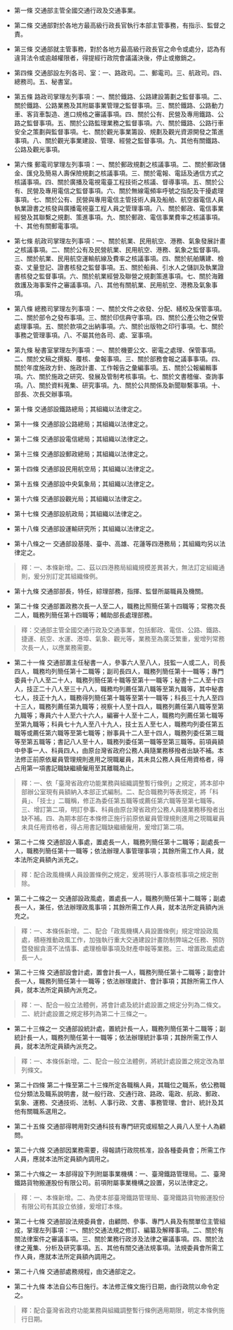* 第一條 交通部主管全國交通行政及交通事業。

* 第二條 交通部對於各地方最高級行政長官執行本部主管事務，有指示、監督之責。

* 第三條 交通部就主管事務，對於各地方最高級行政長官之命令或處分，認為有違背法令或逾越權限者，得提經行政院會議議決後，停止或撤銷之。

* 第四條 交通部設左列各司、室：一、路政司。二、郵電司。三、航政司。四、總務司。五、秘書室。

* 第五條 路政司掌理左列事項：一、關於鐵路、公路建設籌劃之監督事項。二、關於鐵路、公路業務及其附屬事業管理之監督事項。三、關於鐵路、公路動力車、客貨車製造、進口規格之審議事項。四、關於公有、民營及專用鐵路、公路之監督事項。五、關於公路監理業務之監督事項。六、關於鐵路、公路行車安全之策劃與監督事項。七、關於觀光事業籌設、規劃及觀光資源開發之策進事項。八、關於觀光事業建設、管理、經營之監督事項。九、其他有關鐵路、公路及觀光事項。

* 第六條 郵電司掌理左列事項：一、關於郵政規劃之核議事項。二、關於郵政儲金、匯兌及簡易人壽保險規劃之核議事項。三、關於電報、電話及通信方式之核議事項。四、關於廣播及電視電臺工程技術之核議、督導事項。五、關於公有、民營及專用電信之監督事項。六、關於無線電頻率呼號之指配及干擾處理事項。七、關於公有、民營與專用電信主管技術人員及船舶、航空器電信人員執業證書之核發與廣播電視臺工程人員之管理事項。八、關於郵政、電信事業經營及其聯繫之規劃、策進事項。九、關於郵政、電信事業費率之核議事項。十、其他有關郵電事項。

* 第七條 航政司掌理左列事項：一、關於航業、民用航空、港務、氣象發展計畫之核議事項。二、關於公有及民營航業、民用航空、港務、氣象之監督事項。三、關於航業、民用航空運輸航線及費率之核議事項。四、關於航舶購建、檢查、丈量登記、證書核發之監督事項。五、關於船員、引水人之儲訓及執業證書核發之監督事項。六、關於航業經營及聯營之規劃策進事項。七、關於海難救護及海事案件之審議事項。八、其他有關航業、民用航空、港務及氣象事項。

* 第八條 總務司掌理左列事項：一、關於文件之收發、分配、繕校及保管事項。二、關於部令之發布事項。三、關於印信典守事項。四、關於公產公物之保管處理事項。五、關於款項之出納事項。六、關於出版物之印行事項。七、關於事務之管理事項。八、不屬其他各司、處、室事項。

* 第九條 秘書室掌理左列事項：一、關於機要公文、密電之處理、保管事項。二、關於文稿之撰擬、覆核、彙報事項。三、關於部務會報之議事事項。四、關於年度施政方針、施政計畫、工作報告之彙編事項。五、關於公報編輯事項。六、關於施政之研究、發展及管制考核事項。七、關於文書稽催、查詢事項。八、關於資料蒐集、研究事項。九、關於公共關係及新聞聯繫事項。十、部長、次長交辦事項。

* 第十條 交通部設鐵路總局；其組織以法律定之。

* 第十一條 交通部設公路總局；其組織以法律定之。

* 第十二條 交通部設電信總局；其組織以法律定之。

* 第十三條 交通部設郵政總局；其組織以法律定之。

* 第十四條 交通部設民用航空局；其組織以法律定之。

* 第十五條 交通部設中央氣象局；其組織以法律定之。

* 第十六條 交通部設觀光局；其組織以法律定之。

* 第十七條 交通部設航政局；其組織以法律定之。

* 第十八條 交通部設運輸研究所；其組織以法律定之。

* 第十八條之一 交通部設基隆、臺中、高雄、花蓮等四港務局；其組織均另以法律定之。

> 釋：一、本條新增。二、茲以四港務局組織規模差異甚大，無法訂定組織通則，爰分別訂定其組織條例。

* 第十九條 交通部部長，特任，綜理部務，指揮、監督所屬職員及機關。

* 第二十條 交通部置政務次長一人至二人，職務比照簡任第十四職等；常務次長二人，職務列簡任第十四職等；輔助部長處理部務。

> 釋：交通部主管全國交通行政及交通事業，包括郵政、電信、公路、鐵路、捷運、航空、水運、港埠、氣象、觀光等，業務至為廣泛繁重，爰增列常務次長一人，以應業務需要。

* 第二十一條 交通部置主任秘書一人，參事六人至八人，技監一人或二人，司長四人，職務均列簡任第十二職等；副司長四人，職務列簡任第十一職等；專門委員十八人至二十人，職務列簡任第十職等至第十一職等；秘書十二人至十四人，技正二十八人至三十八人，職務均列薦任第八職等至第九職等，其中秘書七人，技正十九人，職務得列簡任第十職等至第十一職等；科長三十九人至四十三人，職務列薦任第九職等；視察十人至十四人，職務列薦任第八職等至第九職等；專員六十人至六十六人，編審十人至十二人，職務均列薦任第七職等至第九職等；科員七十九人至八十九人，技士五人至七人，職務均列委任第五職等或薦任第六職等至第七職等；辦事員十二人至十四人，職務列委任第三職等至第五職等；書記八人至十人，職務列委任第一職等至第三職等。前項員額中參事一人、科員四人，由原台灣省政府公務人員隨業務移撥者出缺不補。本法修正前原依雇員管理規則進用之現職雇員，其未具公務人員任用資格者，得占用第一項書記職缺繼續僱用至其離職為止。

> 釋：一、依「臺灣省政府功能業務與組織調整暫行條例」之規定，將本部中部辦公室現有員額納入本部正式編制。二、配合職務列等表規定，將「科員」、「技士」二職稱，修正為委任第五職等或薦任第六職等至第七職等。三、增訂第二項，明訂參事、科員由原台灣省政府公務人員隨業務移撥者出缺不補。四、為期本部在本條修正施行前原依雇員管理規則進用之現職雇員未具任用資格者，得占用書記職缺繼續僱用，爰增訂第二項。

* 第二十二條 交通部設人事處，置處長一人，職務列簡任第十二職等；副處長一人，職務列簡任第十一職等；依法辦理人事管理事項；其餘所需工作人員，就本法所定員額內派充之。

> 釋：配合政風機構人員設置條例之規定，爰將現行人事查核事項之規定刪除。

* 第二十二條之一 交通部設政風處，置處長一人，職務列簡任第十二職等；副處長一人，兼任，依法辦理政風事項；其餘所需工作人員，就本法所定員額內派充之。

> 釋：一、本條係新增。二、配合「政風機構人員設置條例」規定增設政風處，積極推動政風工作，加強執行重大交通建設計畫防制弊端之任務、預防暨發掘貪瀆不法情事、處理檢舉事項及財產申報等業務。三、增置政風處處長一人。

* 第二十三條 交通部設會計處，置會計長一人，職務列簡任第十二職等；副會計長一人，職務列簡任第十一職等；依法辦理歲計、會計事項；其餘所需工作人員，就本法所定員額內派充之。

> 釋：一、配合一般立法體例，將會計處及統計處設置之規定分列為二條文。二、統計處設置之規定移列為第二十三條之一。

* 第二十三條之一 交通部設統計處，置統計長一人，職務列簡任第十二職等；副統計長一人，職務列簡任第十一職等；依法辦理統計事項；其餘所需工作人員，就本法所定員額內派充之。

> 釋：一、本條係新增。二、配合一般立法體例，將統計處設置之規定改為單列條文。

* 第二十四條 第二十條至第二十三條所定各職稱人員，其職位之職系，依公務職位分類法及職系說明書，就一般行政、交通行政、路政、電政、航政、郵政、氣象、運務、交通技術、法制、人事行政、文書、事務管理、會計、統計及其他有關職系選用之。

* 第二十五條 交通部得聘用對交通科技有專門研究或經驗之人員八人至十人為顧問。

* 第二十六條 交通部因業務需要，得報請行政院核准，設各種委員會；所需工作人員，應就本法所定員額內調用之。

* 第二十六條之一 本部得設下列附屬事業機構：一、臺灣鐵路管理局。二、臺灣鐵路貨物搬運股份有限公司。前項附屬事業機構之設置，另以法律定之。

> 釋：一、本條新增。二、為使本部臺灣鐵路管理局、臺灣鐵路貨物搬運股份有限公司有其設立依據，爰增訂本條。

* 第二十七條 交通部設法規委員會，由顧問、參事、專門人員及有關單位主管組成，掌理左列事項：一、關於交通法規之修訂、編纂及解釋事項。二、關於有關法律案件之審議事項。三、關於業務行政涉及法律之審議事項。四、關於法律之蒐集、分析及研究事項。五、其他有關交通法規事項。法規委員會所需工作人員，應就本法所定員額內調用之。

* 第二十八條 交通部處務規程，由交通部定之。

* 第二十九條 本法自公布日施行。本法修正條文施行日期，由行政院以命令定之。

> 釋：配合臺灣省政府功能業務與組織調整暫行條例適用期限，明定本條例施行日期。

